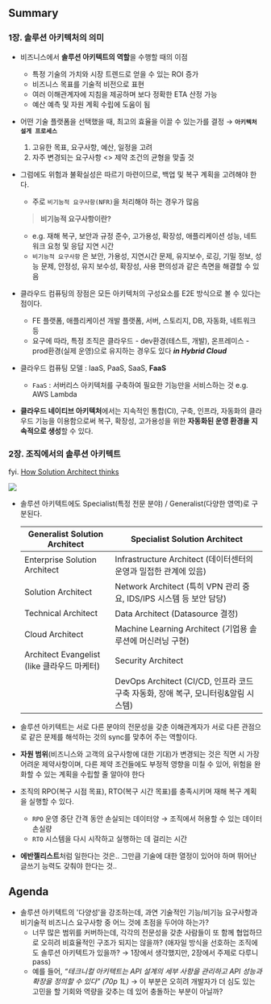 ## Summary

### 1장.  솔루션 아키텍처의 의미

- 비즈니스에서 **솔루션 아키텍트의 역할**을 수행할 때의 이점
    - 특정 기술의 가치와 시장 트렌드로 얻을 수 있는 ROI 증가
    - 비즈니스 목표를 기술적 비전으로 표현
    - 여러 이해관계자에 지침을 제공하며 보다 정확한 ETA 산정 가능
    - 예산 예측 및 자원 계획 수립에 도움이 됨
- 어떤 기술 플랫폼을 선택했을 때, 최고의 효율을 이끌 수 있는가를 결정 → **`아키텍처 설게 프로세스`**
    1. 고유한 목표, 요구사항, 예산, 일정을 고려
    2. 자주 변경되는 요구사항 <> 제약 조건의 균형을 맞출 것

- 그럼에도 위험과 불확실성은 따르기 마련이므로, 백업 및 복구 계획을 고려해야 한다.
    - 주로 `비기능적 요구사항(NFR)`을 처리해야 하는 경우가 많음
    
    > **비기능적 요구사항이란?**
    > 
    - e.g. 재해 복구, 보안과 규정 준수, 고가용성, 확장성, 애플리케이션 성능, 네트워크 요청 및 응답 지연 시간
    - `비기능적 요구사항` 은 보안, 가용성, 지연시간 문제, 유지보수, 로깅, 기밀 정보, 성능 문제, 안정성, 유지 보수성, 확장성, 사용 편의성과 같은 측면을 해결할 수 있음
    
- 클라우드 컴퓨팅의 장점은 모든 아키텍처의 구성요소를 E2E 방식으로 볼 수 있다는 점이다.
    - FE 플랫폼, 애플리케이션 개발 플랫폼, 서버, 스토리지, DB, 자동화, 네트워크 등
    - 요구에 따라, 특정 조직은 클라우드 - dev환경(테스트, 개발), 온프레미스 - prod환경(실제 운영)으로 유지하는 경우도 있다  ***in Hybrid Cloud***
- 클라우드 컴퓨팅 모델 : IaaS, PaaS, SaaS, **FaaS**
    - `FaaS` : 서버리스 아키텍처를 구축하여 필요한 기능만을 서비스하는 것 e.g. AWS Lambda
- **클라우드 네이티브 아키텍처**에서는 지속적인 통합(CI), 구축, 인프라, 자동화의 클라우드 기능을 이용함으로써 복구, 확장성, 고가용성을 위한 **자동화된 운영 환경을 지속적으로 생성**할 수 있다.

### 2장. 조직에서의 솔루션 아키텍트

fyi. [How Solution Architect thinks](https://medium.com/@ssshogunnn/how-a-solution-architect-thinks-part-1-working-with-requirements-662b81541e04)

<img src="https://miro.medium.com/v2/resize:fit:1400/format:webp/1*NzADy23qteiqQeMZewzEVQ.png" />

- 솔루션 아키텍트에도 Specialist(특정 전문 분야) / Generalist(다양한 영역)로 구분된다.
    
    
    | Generalist Solution Architect | Specialist Solution Architect |
    | --- | --- |
    | Enterprise Solution Architect | Infrastructure Architect (데이터센터의 운영과 밀접한 관계에 있음) |
    | Solution Architect | Network Architect (특히 VPN 관리 중요, IDS/IPS 시스템 등 보안 담당) |
    | Technical Architect | Data Architect (Datasource 결정) |
    | Cloud Architect | Machine Learning Architect (기업용 솔루션에 머신러닝 구현) |
    | Architect Evangelist (like 클라우드 마케터) | Security Architect |
    |  | DevOps Architect (CI/CD, 인프라 코드 구축 자동화, 장애 복구, 모니터링&알림 시스템) |
- 솔루션 아키텍트는 서로 다른 분야의 전문성을 갖춘 이해관계자가 서로 다른 관점으로 같은 문제를 해석하는 것의 sync를 맞추어 주는 역할이다.
- **자원 범위**(비즈니스와 고객의 요구사항에 대한 기대)가 변경되는 것은 직면 시 가장 어려운 제약사항이며, 다른 제약 조건들에도 부정적 영향을 미칠 수 있어, 위험을 완화할 수 있는 계획을 수립할 줄 알아야 한다

- 조직의 RPO(복구 시점 목표), RTO(복구 시간 목표)를 충족시키며 재해 복구 계획을 실행할 수 있다.
    - `RPO` 운영 중단 간격 동안 손실되는 데이터양 → 조직에서 허용할 수 있는 데이터 손실량
    - `RTO` 시스템을 다시 시작하고 실행하는 데 걸리는 시간
- **에반젤리스트**처럼 일한다는 것은.. 그만큼 기술에 대한 열정이 있어야 하며 뛰어난 글쓰기 능력도 갖춰야 한다는 것..

## Agenda

- 솔루션 아키텍트의 '다양성'을 강조하는데, 과연 기술적인 기능/비기능 요구사항과 비기술적 비즈니스 요구사항 중 어느 것에 초점을 두어야 하는가?
    - 너무 많은 범위를 커버하는데, 각각의 전문성을 갖춘 사람들이 또 함께 협업하므로 오히려 비효율적인 구조가 되지는 않을까? (애자일 방식을 선호하는 조직에도 솔루션 아키텍트가 있을까? → 1장에서 생각했지만, 2장에서 주제로 다루니 pass)
    - 예를 들어, *“테크니컬 아키텍트는 API 설계의 세부 사항을 관리하고 API 성능과 확장을 정의할 수 있다” (70p 1L)* → 이 부분은 오히려 개발자가 더 심도 있는 고민을 할 기회와 역량을 갖추는 데 있어 충돌하는 부분이 아닐까?
